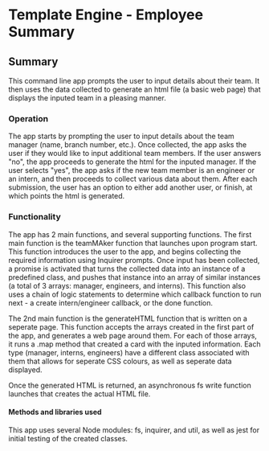 #  Template Engine - Employee Summary

## Summary

This command line app prompts the user to input details about their team. It then uses the data collected to generate an html file (a basic web page) that displays the inputed team in a pleasing manner.

### Operation

The app starts by prompting the user to input details about the team manager (name, branch number, etc.). Once collected, the app asks the user if they would like to input additional team members. If the user answers "no", the app proceeds to generate the html for the inputed manager. If the user selects "yes", the app asks if the new team member is an engineer or an intern, and then proceeds to collect various data about them. After each submission, the user has an option to either add another user, or finish, at which points the html is generated.

### Functionality

The app has 2 main functions, and several supporting functions. The first main function is the teamMAker function that launches upon program start. This function introduces the user to the app, and begins collecting the required information using Inquirer prompts. Once input has been collected, a promise is activated that turns the collected data into an instance of a predefined class, and pushes that instance into an array of similar instances (a total of 3 arrays: manager, engineers, and interns). This function also uses a chain of logic statements to determine which callback function to run next - a create intern/engineer callback, or the done function.

The 2nd main function is the generateHTML function that is written on a seperate page. This function accepts the arrays created in the first part of the app, and generates a web page around them. For each of those arrays, it runs a .map method that created a card with the inputed information. Each type (manager, interns, engineers) have a different class associated with them that allows for seperate CSS colours, as well as seperate data displayed.

Once the generated HTML is returned, an asynchronous fs write function launches that creates the actual HTML file.

#### Methods and libraries used

This app uses several Node modules: fs, inquirer, and util, as well as jest for initial testing of the created classes.




